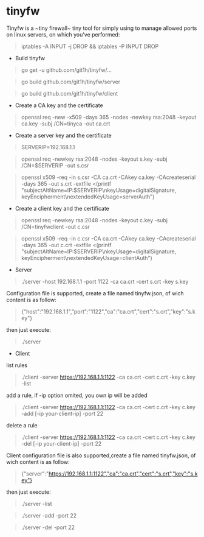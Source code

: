 # tinyfw

Tinyfw is a ~tiny firewall~ tiny tool for simply using to manage allowed ports on linux servers, on which you've performed:

> iptables -A INPUT -j DROP && iptables -P INPUT DROP

* Build tinyfw

> go get -u github.com/git1h/tinyfw/...

> go build github.com/git1h/tinyfw/server

> go build github.com/git1h/tinyfw/client

* Create a CA key and the certificate

> openssl req -new -x509 -days 365 -nodes -newkey rsa:2048 -keyout ca.key -subj /CN=tinyca -out ca.crt

* Create a server key and the certificate

> SERVERIP=192.168.1.1

> openssl req -newkey rsa:2048 -nodes -keyout s.key -subj /CN=$SERVERIP -out s.csr

> openssl x509 -req -in s.csr -CA ca.crt -CAkey ca.key -CAcreateserial -days 365 -out s.crt -extfile <(printf "subjectAltName=IP:$SERVERIP\nkeyUsage=digitalSignature, keyEncipherment\nextendedKeyUsage=serverAuth")

* Create a client key and the certificate

> openssl req -newkey rsa:2048 -nodes -keyout c.key -subj /CN=tinyfwclient -out c.csr

> openssl x509 -req -in c.csr -CA ca.crt -CAkey ca.key -CAcreateserial -days 365 -out c.crt -extfile <(printf "subjectAltName=IP:$SERVERIP\nkeyUsage=digitalSignature, keyEncipherment\nextendedKeyUsage=clientAuth")

* Server

> ./server -host 192.168.1.1 -port 1122 -ca ca.crt -cert s.crt -key s.key

Configuration file is supported, create a file named tinyfw.json, of wich content is as follow:

> {"host":"192.168.1.1","port":"1122","ca":"ca.crt","cert":"s.crt","key":"s.key"}

then just execute:

> ./server

* Client

list rules

> ./client -server https://192.168.1.1:1122 -ca ca.crt -cert c.crt -key c.key -list

add a rule, if -ip option omited, you own ip will be added

> ./client -server https://192.168.1.1:1122 -ca ca.crt -cert c.crt -key c.key -add [-ip your-client-ip] -port 22

delete a rule

> ./client -server https://192.168.1.1:1122 -ca ca.crt -cert c.crt -key c.key -del [-ip your-client-ip] -port 22

Client configuration file is also supported,create a file named tinyfw.json, of wich content is as follow:

> {"server":"https://192.168.1.1:1122","ca":"ca.crt","cert":"s.crt","key":"s.key"}

then just execute:

> ./server -list

> ./server -add -port 22

> ./server -del -port 22
